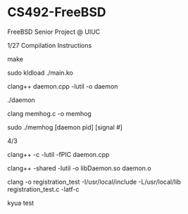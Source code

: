 # CS492-FreeBSD
FreeBSD Senior Project @ UIUC

1/27 Compilation Instructions

make

sudo kldload ./main.ko

clang++ daemon.cpp -lutil -o daemon

./daemon

clang memhog.c -o memhog

sudo ./memhog [daemon pid] [signal #]

4/3

clang++ -c -lutil -fPIC daemon.cpp

clang++ -shared -lutil -o libDaemon.so daemon.o

clang -o registration_test -I/usr/local/include -L/usr/local/lib registration_test.c -latf-c 

kyua test
